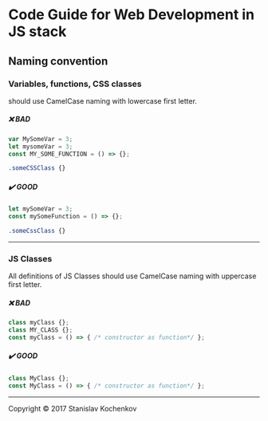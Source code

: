 # Code Guide for Web Development in JS stack


## Naming convention

### Variables, functions, CSS classes
should use CamelCase naming with lowercase first letter.
##### :x: BAD
```javascript
var MySomeVar = 3;
let mysomeVar = 3;
const MY_SOME_FUNCTION = () => {};
```
```css
.someCSSClass {}
```

##### :heavy_check_mark: GOOD 
```javascript
let mySomeVar = 3;
const mySomeFunction = () => {};
```
```css
.someCssClass {}
```

---

### JS Classes
All definitions of JS Classes should use CamelCase naming with uppercase first letter.
##### :x: BAD
```javascript
class myClass {};
class MY_CLASS {};
const myClass = () => { /* constructor as function*/ };
```

##### :heavy_check_mark: GOOD 
```javascript
class MyClass {};
const MyClass = () => { /* constructor as function*/ };
```

---

Copyright © 2017 Stanislav Kochenkov 



